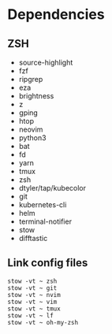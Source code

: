 # Dependencies

## ZSH

- source-highlight
- fzf
- ripgrep
- eza
- brightness
- z
- gping
- htop
- neovim
- python3
- bat
- fd
- yarn
- tmux
- zsh
- dtyler/tap/kubecolor
- git
- kubernetes-cli
- helm
- terminal-notifier
- stow
- difftastic

## Link config files

```
stow -vt ~ zsh
stow -vt ~ git
stow -vt ~ nvim
stow -vt ~ vim
stow -vt ~ tmux
stow -vt ~ lf
stow -vt ~ oh-my-zsh
```
